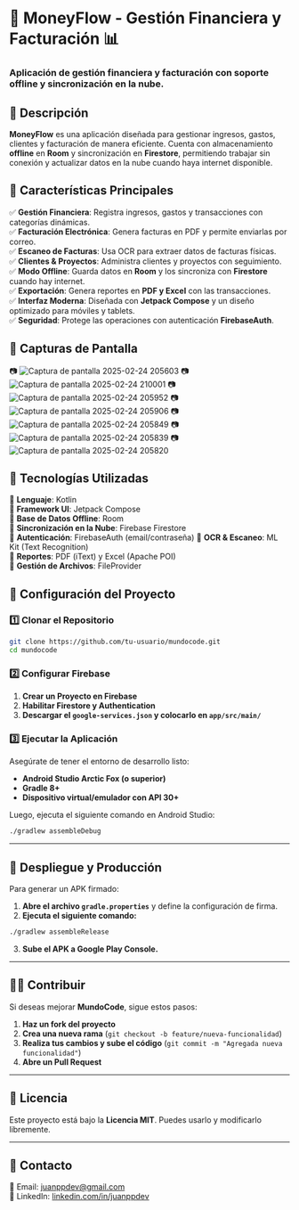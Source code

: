 # 🚀 MoneyFlow - Gestión Financiera y Facturación 📊

### Aplicación de gestión financiera y facturación con soporte offline y sincronización en la nube.

## 📌 **Descripción**
**MoneyFlow** es una aplicación diseñada para gestionar ingresos, gastos, clientes y facturación de manera eficiente. Cuenta con almacenamiento **offline** en **Room** y sincronización en **Firestore**, permitiendo trabajar sin conexión y actualizar datos en la nube cuando haya internet disponible.


## 🌟 **Características Principales**
✅ **Gestión Financiera**: Registra ingresos, gastos y transacciones con categorías dinámicas.  
✅ **Facturación Electrónica**: Genera facturas en PDF y permite enviarlas por correo.  
✅ **Escaneo de Facturas**: Usa OCR para extraer datos de facturas físicas.  
✅ **Clientes & Proyectos**: Administra clientes y proyectos con seguimiento.  
✅ **Modo Offline**: Guarda datos en **Room** y los sincroniza con **Firestore** cuando hay internet.  
✅ **Exportación**: Genera reportes en **PDF y Excel** con las transacciones.  
✅ **Interfaz Moderna**: Diseñada con **Jetpack Compose** y un diseño optimizado para móviles y tablets.  
✅ **Seguridad**: Protege las operaciones con autenticación **FirebaseAuth**.


## 📸 **Capturas de Pantalla**
📷 ![Captura de pantalla 2025-02-24 205603](https://github.com/user-attachments/assets/f7a7c943-d178-45bb-bb7d-4f8924ed2521)
📷 ![Captura de pantalla 2025-02-24 210001](https://github.com/user-attachments/assets/f42657e5-b20c-45aa-a875-687cd57b37c1)
📷 ![Captura de pantalla 2025-02-24 205952](https://github.com/user-attachments/assets/8f377c99-d81a-4011-bc86-2701f239900e)
📷 ![Captura de pantalla 2025-02-24 205906](https://github.com/user-attachments/assets/37f00362-3310-4951-b712-b5389a3a534f)
📷 ![Captura de pantalla 2025-02-24 205849](https://github.com/user-attachments/assets/4d775cb6-b93d-4832-ae43-db35f2508d73)
📷 ![Captura de pantalla 2025-02-24 205839](https://github.com/user-attachments/assets/a830f904-95fd-4ce1-8b6a-e780e2a43368)
📷 ![Captura de pantalla 2025-02-24 205820](https://github.com/user-attachments/assets/d55ffa2a-ca2d-46fe-a1e0-9fe930001ba3)


## 🚀 **Tecnologías Utilizadas**
🔹 **Lenguaje**: Kotlin  
🔹 **Framework UI**: Jetpack Compose  
🔹 **Base de Datos Offline**: Room  
🔹 **Sincronización en la Nube**: Firebase Firestore  
🔹 **Autenticación**: FirebaseAuth (email/contraseña)
🔹 **OCR & Escaneo**: ML Kit (Text Recognition)  
🔹 **Reportes**: PDF (iText) y Excel (Apache POI)  
🔹 **Gestión de Archivos**: FileProvider


## 🔧 **Configuración del Proyecto**

### 1️⃣ **Clonar el Repositorio**
```bash
git clone https://github.com/tu-usuario/mundocode.git
cd mundocode
```

### 2️⃣ **Configurar Firebase**
1. **Crear un Proyecto en Firebase**
2. **Habilitar Firestore y Authentication**
3. **Descargar el `google-services.json` y colocarlo en `app/src/main/`**

### 3️⃣ **Ejecutar la Aplicación**
Asegúrate de tener el entorno de desarrollo listo:
- **Android Studio Arctic Fox (o superior)**
- **Gradle 8+**
- **Dispositivo virtual/emulador con API 30+**

Luego, ejecuta el siguiente comando en Android Studio:
```bash
./gradlew assembleDebug
```

---

## 🚀 **Despliegue y Producción**
Para generar un APK firmado:
1. **Abre el archivo `gradle.properties`** y define la configuración de firma.
2. **Ejecuta el siguiente comando:**
```bash
./gradlew assembleRelease
```
3. **Sube el APK a Google Play Console.**

---

## 👨‍💻 **Contribuir**
Si deseas mejorar **MundoCode**, sigue estos pasos:

1. **Haz un fork del proyecto**
2. **Crea una nueva rama** (`git checkout -b feature/nueva-funcionalidad`)
3. **Realiza tus cambios y sube el código** (`git commit -m "Agregada nueva funcionalidad"`)
4. **Abre un Pull Request**

---

## 📄 **Licencia**
Este proyecto está bajo la **Licencia MIT**. Puedes usarlo y modificarlo libremente.

---

## 📩 **Contacto**
📧 Email: [juanppdev@gmail.com](mailto:juanppdev@gmail.com)  
📢 LinkedIn: [linkedin.com/in/juanppdev](https://linkedin.com/in/juanppdev)
